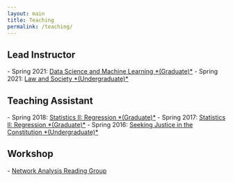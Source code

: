 ```yaml
---
layout: main
title: Teaching
permalink: /teaching/
---
```


<h2>Lead Instructor </h2>
- Spring 2021: <a href="/_includes/Data_Science_Syllabus.pdf" target="_blank"> Data Science and Machine Learning *(Graduate)*</a>
- Spring 2021: <a href="/_includes/L_S_Syllabus.pdf" target="_blank"> Law and Society *(Undergraduate)*</a>

<h2>Teaching Assistant</h2>
- Spring 2018: <a href="/_includes/syllabus_stats_ii_2018.pdf" target="_blank">Statistics II: Regression *(Graduate)*</a>
- Spring 2017: <a href="/_includes/syllabus_stats_ii_2017.pdf" target="_blank">Statistics II: Regression *(Graduate)*</a>
- Spring 2016: <a href="/_includes/syllabus_justice.pdf" target="_blank">Seeking Justice in the Constitution *(Undergraduate)*</a>



<h2>Workshop</h2>
- <a href="https://github.com/rbshaffer/narg" target="_blank">Network Analysis Reading Group</a>
